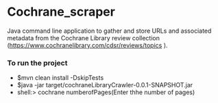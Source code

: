 # Cochrane_scraper
Java command line application to gather and store URLs and associated metadata from the Cochrane Library review collection (https://www.cochranelibrary.com/cdsr/reviews/topics ).

### To run the project 
- $mvn clean install -DskipTests
- $java -jar target/cochraneLibraryCrawler-0.0.1-SNAPSHOT.jar
- shell:> cochrane numberofPages(Enter thhe number of pages)

